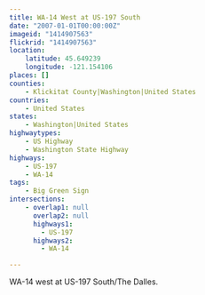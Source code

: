 ```yaml
---
title: WA-14 West at US-197 South
date: "2007-01-01T00:00:00Z"
imageid: "1414907563"
flickrid: "1414907563"
location:
    latitude: 45.649239
    longitude: -121.154106
places: []
counties:
    - Klickitat County|Washington|United States
countries:
    - United States
states:
    - Washington|United States
highwaytypes:
    - US Highway
    - Washington State Highway
highways:
    - US-197
    - WA-14
tags:
    - Big Green Sign
intersections:
    - overlap1: null
      overlap2: null
      highways1:
        - US-197
      highways2:
        - WA-14

---
```

WA-14 west at US-197 South/The Dalles.